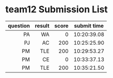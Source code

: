 # team12 Submission List
question | result | score | submit time
----:|----:|-----:|-----
PA | WA | 0 | 10:20:39.08 
PJ | AC | 200 | 10:25:25.90 
PM | TLE | 200 | 10:29:53.27 
PM | CE | 0 | 10:33:37.13 
PM | TLE | 200 | 10:35:21.50 
